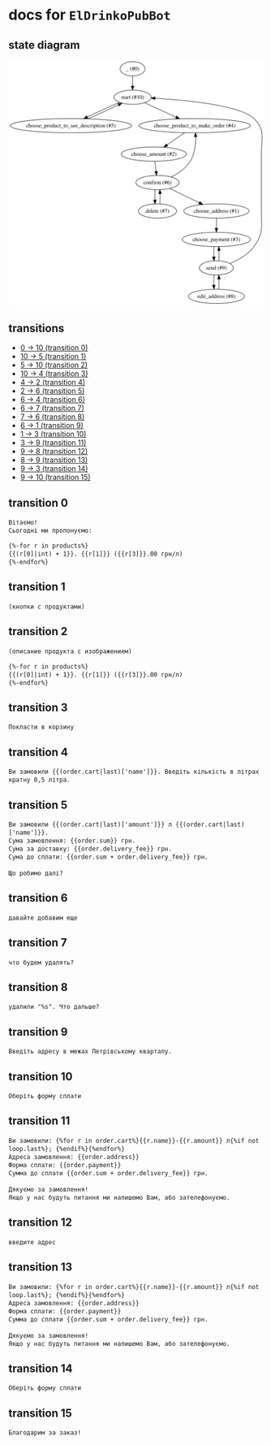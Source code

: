 
# docs for `ElDrinkoPubBot`

## state diagram

![](./states.svg)

## transitions

* [0 -> 10 (transition 0)](#transition-0)
* [10 -> 5 (transition 1)](#transition-1)
* [5 -> 10 (transition 2)](#transition-2)
* [10 -> 4 (transition 3)](#transition-3)
* [4 -> 2 (transition 4)](#transition-4)
* [2 -> 6 (transition 5)](#transition-5)
* [6 -> 4 (transition 6)](#transition-6)
* [6 -> 7 (transition 7)](#transition-7)
* [7 -> 6 (transition 8)](#transition-8)
* [6 -> 1 (transition 9)](#transition-9)
* [1 -> 3 (transition 10)](#transition-10)
* [3 -> 9 (transition 11)](#transition-11)
* [9 -> 8 (transition 12)](#transition-12)
* [8 -> 9 (transition 13)](#transition-13)
* [9 -> 3 (transition 14)](#transition-14)
* [9 -> 10 (transition 15)](#transition-15)


## transition 0

```
Вітаємо!
Сьогодні ми пропонуємо:

```

```
{%-for r in products%}
{{(r[0]|int) + 1}}. {{r[1]}} ({{r[3]}}.00 грн/л)
{%-endfor%}

```
## transition 1

```
(кнопки с продуктами)
```
## transition 2

```
(описание продукта с изображением)
```

```
{%-for r in products%}
{{(r[0]|int) + 1}}. {{r[1]}} ({{r[3]}}.00 грн/л)
{%-endfor%}

```
## transition 3

```
Покласти в корзину

```
## transition 4

```
Ви замовили {{(order.cart|last)['name']}}. Введіть кількість в літрах кратну 0,5 літра.

```
## transition 5

```
Ви замовили {{(order.cart|last)['amount']}} л {{(order.cart|last)['name']}}.
Сума замовлення: {{order.sum}} грн.
Сума за доставку: {{order.delivery_fee}} грн.
Сума до сплати: {{order.sum + order.delivery_fee}} грн.

Що робимо далі?

```
## transition 6

```
давайте добавим еще
```
## transition 7

```
что будем удалять?
```
## transition 8

```
удалили "%s". Что дальше?
```
## transition 9

```
Введіть адресу в межах Петрівському кварталу.

```
## transition 10

```
Оберіть форму сплати

```
## transition 11

```
Ви замовили: {%for r in order.cart%}{{r.name}}-{{r.amount}} л{%if not loop.last%}; {%endif%}{%endfor%}
Адреса замовлення: {{order.address}}
Форма сплати: {{order.payment}}
Сумма до сплати {{order.sum + order.delivery_fee}} грн.

Дякуємо за замовлення!
Якщо у нас будуть питання ми напишемо Вам, або зателефонуємо.

```
## transition 12

```
введите адрес
```
## transition 13

```
Ви замовили: {%for r in order.cart%}{{r.name}}-{{r.amount}} л{%if not loop.last%}; {%endif%}{%endfor%}
Адреса замовлення: {{order.address}}
Форма сплати: {{order.payment}}
Сумма до сплати {{order.sum + order.delivery_fee}} грн.

Дякуємо за замовлення!
Якщо у нас будуть питання ми напишемо Вам, або зателефонуємо.

```
## transition 14

```
Оберіть форму сплати

```
## transition 15

```
Благодарим за заказ!
```

